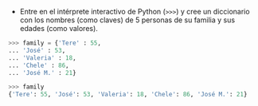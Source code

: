 

- Entre en el intérprete interactivo de Python (`>>>`) y cree un diccionario con los nombres (como claves) de 5 personas de su familia y sus edades (como valores).

```python
>>> family = {'Tere' : 55,
... 'José' : 53,
... 'Valeria' : 18,
... 'Chele' : 86,
... 'José M.' : 21}

>>> family
{'Tere': 55, 'José': 53, 'Valeria': 18, 'Chele': 86, 'José M.': 21}
```

